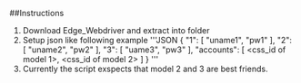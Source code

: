 ##Instructions 


1.  Download Edge_Webdriver and extract into folder
2.  Setup json like following example 
        '''JSON
        {
            "1": [
                "uname1",
                "pw1"
            ],
            "2": [
                "uname2",
                "pw2"
            ],
            "3": [
                "uame3",
                "pw3"
            ],
            "accounts": [
                <css_id of model 1>,
                <css_id of model 2>
            ]
        }
        '''
3. Currently the script exspects that model 2 and 3 are best friends.